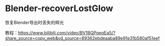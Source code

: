 # Blender-recoverLostGlow
恢复Blender导出时丢失的辉光

教程：https://www.bilibili.com/video/BV1BQPqeqEa5/?share_source=copy_web&vd_source=89362ebdeaaba89e91e31b580af51eef
